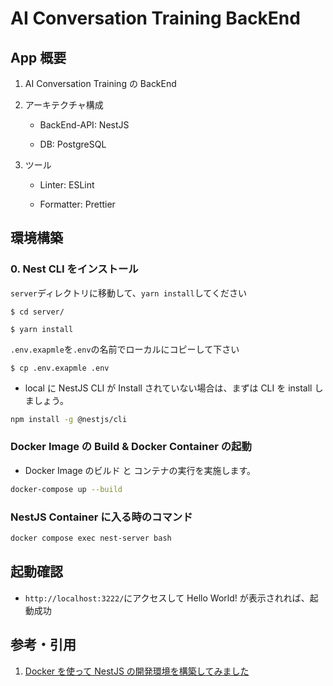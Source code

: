 # AI Conversation Training BackEnd

## App 概要

1. AI Conversation Training の BackEnd

2. アーキテクチャ構成

   - BackEnd-API: NestJS

   - DB: PostgreSQL

3. ツール

   - Linter: ESLint

   - Formatter: Prettier

## 環境構築

### 0. Nest CLI をインストール

`server`ディレクトリに移動して、`yarn install`してください
```
$ cd server/

$ yarn install
```

`.env.exapmle`を`.env`の名前でローカルにコピーして下さい
```
$ cp .env.exapmle .env
```

- local に NestJS CLI が Install されていない場合は、まずは CLI を install しましょう。

```bash
npm install -g @nestjs/cli
```

### Docker Image の Build & Docker Container の起動

- Docker Image のビルド と コンテナの実行を実施します。

```bash
docker-compose up --build
```

### NestJS Container に入る時のコマンド

```bash
docker compose exec nest-server bash
```

## 起動確認

- `http://localhost:3222/`にアクセスして Hello World! が表示されれば、起動成功

## 参考・引用

1. [Docker を使って NestJS の開発環境を構築してみました](https://zenn.dev/bloomer/articles/335e2d7c26ac86)
